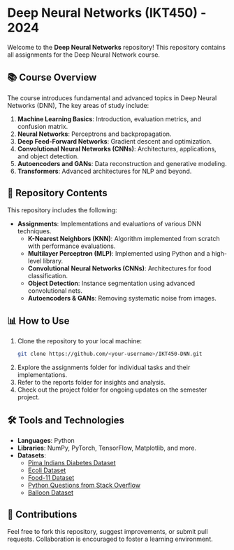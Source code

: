 # Deep Neural Networks (IKT450) - 2024

Welcome to the **Deep Neural Networks** repository! This repository contains all assignments for the Deep Neural Network course.

## 📚 Course Overview

The course introduces fundamental and advanced topics in Deep Neural Networks (DNN), The key areas of study include:

1. **Machine Learning Basics**: Introduction, evaluation metrics, and confusion matrix.
2. **Neural Networks**: Perceptrons and backpropagation.
3. **Deep Feed-Forward Networks**: Gradient descent and optimization.
4. **Convolutional Neural Networks (CNNs)**: Architectures, applications, and object detection.
6. **Autoencoders and GANs**: Data reconstruction and generative modeling.
7. **Transformers**: Advanced architectures for NLP and beyond.

## 💂️ Repository Contents

This repository includes the following:

- **Assignments**: Implementations and evaluations of various DNN techniques.
    - **K-Nearest Neighbors (KNN)**: Algorithm implemented from scratch with performance evaluations.
    - **Multilayer Perceptron (MLP)**: Implemented using Python and a high-level library.
    - **Convolutional Neural Networks (CNNs)**: Architectures for food classification.
    - **Object Detection**: Instance segmentation using advanced convolutional nets.
    - **Autoencoders & GANs**: Removing systematic noise from images.

## 📊 How to Use

1. Clone the repository to your local machine:
   ```bash
   git clone https://github.com/<your-username>/IKT450-DNN.git
   ```
2. Explore the assignments folder for individual tasks and their implementations.
3. Refer to the reports folder for insights and analysis.
4. Check out the project folder for ongoing updates on the semester project.

## 🛠 Tools and Technologies

- **Languages**: Python
- **Libraries**: NumPy, PyTorch, TensorFlow, Matplotlib, and more.
- **Datasets**: 
    - [Pima Indians Diabetes Dataset](https://www.kaggle.com/kumargh/pimaindiansdiabetescsv)
    - [Ecoli Dataset](https://archive.ics.uci.edu/ml/datasets/Ecoli)
    - [Food-11 Dataset](https://mmspg.epfl.ch/food-image-datasets)
    - [Python Questions from Stack Overflow](https://www.kaggle.com/stackoverflow/pythonquestions)
    - [Balloon Dataset](https://github.com/matterport/Mask_RCNN/releases)

## 🤝 Contributions

Feel free to fork this repository, suggest improvements, or submit pull requests. Collaboration is encouraged to foster a learning environment.
